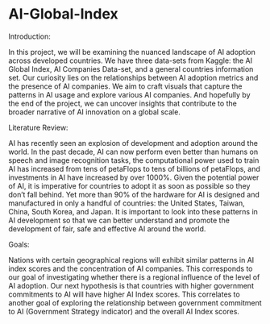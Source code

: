 # AI-Global-Index

Introduction:

In this project, we will be examining the nuanced landscape of AI adoption across developed countries. We have three data-sets from Kaggle: the AI Global Index, AI Companies Data-set, and a general countries information set. Our curiosity lies on the relationships between AI adoption metrics and the presence of AI companies. We aim to craft visuals that capture the patterns in AI usage and explore various AI companies. And hopefully by the end of the project, we can uncover insights that contribute to the broader narrative of AI innovation on a global scale.

Literature Review:

AI has recently seen an explosion of development and adoption around the world. In the past decade, AI can now perform even better than humans on speech and image recognition tasks, the computational power used to train AI has increased from tens of petaFlops to tens of billions of petaFlops, and investments in AI have increased by over 1000%. Given the potential power of AI, it is imperative for countries to adopt it as soon as possible so they don’t fall behind. Yet more than 90% of the hardware for AI is designed and manufactured in only a handful of countries: the United States, Taiwan, China, South Korea, and Japan. It is important to look into these patterns in AI development so that we can better understand and promote the development of fair, safe and effective AI around the world.

Goals:

Nations with certain geographical regions will exhibit similar patterns in AI index scores and the concentration of AI companies. This corresponds to our goal of investigating whether there is a regional influence of the level of AI adoption. Our next hypothesis is that countries with higher government commitments to AI will have higher AI Index scores. This correlates to another goal of exploring the relationship between government commitment to AI (Government Strategy indicator) and the overall AI Index scores.

